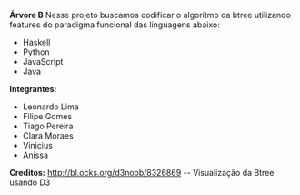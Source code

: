 **Árvore B**
Nesse projeto buscamos codificar o algorítmo da btree utilizando features do paradigma funcional
das linguagens abaixo:
* Haskell
* Python
* JavaScript
* Java

**Integrantes:**
* Leonardo Lima
* Filipe Gomes
* Tiago Pereira
* Clara Moraes
* Vinicius
* Anissa

**Creditos:**
   http://bl.ocks.org/d3noob/8326869 -- Visualização da Btree usando D3
